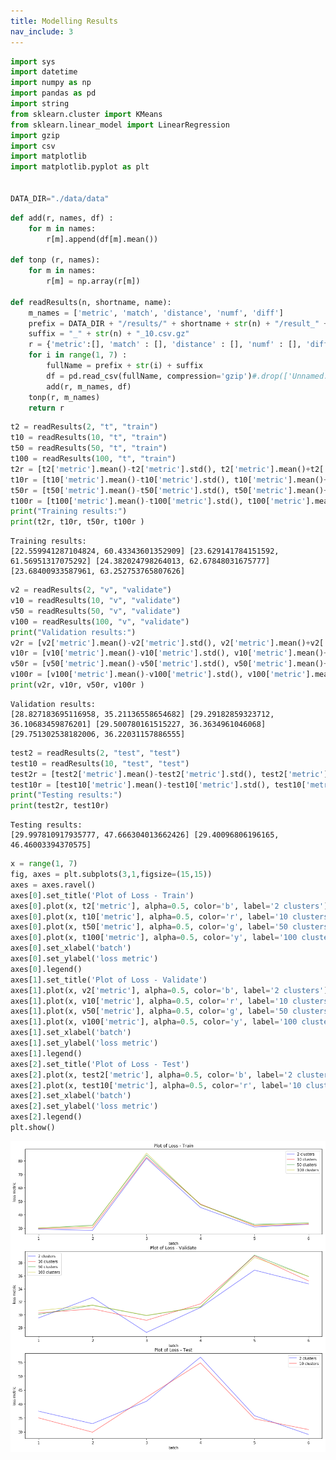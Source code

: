```yaml
---
title: Modelling Results
nav_include: 3
---
```


```python
import sys
import datetime
import numpy as np
import pandas as pd
import string
from sklearn.cluster import KMeans
from sklearn.linear_model import LinearRegression
import gzip
import csv
import matplotlib
import matplotlib.pyplot as plt


DATA_DIR="./data/data"
```




```python
def add(r, names, df) :
    for m in names:
        r[m].append(df[m].mean())

def tonp (r, names):
    for m in names:
        r[m] = np.array(r[m])
    
def readResults(n, shortname, name):
    m_names = ['metric', 'match', 'distance', 'numf', 'diff']
    prefix = DATA_DIR + "/results/" + shortname + str(n) + "/result_" + name
    suffix = "_" + str(n) + "_10.csv.gz"
    r = {'metric':[], 'match' : [], 'distance' : [], 'numf' : [], 'diff' : [] }
    for i in range(1, 7) :
        fullName = prefix + str(i) + suffix
        df = pd.read_csv(fullName, compression='gzip')#.drop(['Unnamed: 0'],axis=1)
        add(r, m_names, df)
    tonp(r, m_names)
    return r   


```




```python
t2 = readResults(2, "t", "train")
t10 = readResults(10, "t", "train")
t50 = readResults(50, "t", "train")
t100 = readResults(100, "t", "train")
t2r = [t2['metric'].mean()-t2['metric'].std(), t2['metric'].mean()+t2['metric'].std()]
t10r = [t10['metric'].mean()-t10['metric'].std(), t10['metric'].mean()+t10['metric'].std()]
t50r = [t50['metric'].mean()-t50['metric'].std(), t50['metric'].mean()+t50['metric'].std()]
t100r = [t100['metric'].mean()-t100['metric'].std(), t100['metric'].mean()+t100['metric'].std()]
print("Training results:")
print(t2r, t10r, t50r, t100r )
```


    Training results:
    [22.559941287104824, 60.43343601352909] [23.629141784151592, 61.56951317075292] [24.382024798264013, 62.67848031675777] [23.68400933587961, 63.252753765807626]




```python
v2 = readResults(2, "v", "validate")
v10 = readResults(10, "v", "validate")
v50 = readResults(50, "v", "validate")
v100 = readResults(100, "v", "validate")
print("Validation results:")
v2r = [v2['metric'].mean()-v2['metric'].std(), v2['metric'].mean()+v2['metric'].std()]
v10r = [v10['metric'].mean()-v10['metric'].std(), v10['metric'].mean()+v10['metric'].std()]
v50r = [v50['metric'].mean()-v50['metric'].std(), v50['metric'].mean()+v50['metric'].std()]
v100r = [v100['metric'].mean()-v100['metric'].std(), v100['metric'].mean()+v100['metric'].std()]
print(v2r, v10r, v50r, v100r )
```


    Validation results:
    [28.827183695116958, 35.21136558654682] [29.29182859323712, 36.10683459876201] [29.500780161515227, 36.3634961046068] [29.751302538182006, 36.22031157886555]




```python
test2 = readResults(2, "test", "test")
test10 = readResults(10, "test", "test")
test2r = [test2['metric'].mean()-test2['metric'].std(), test2['metric'].mean()+test2['metric'].std()]
test10r = [test10['metric'].mean()-test10['metric'].std(), test10['metric'].mean()+test10['metric'].std()]
print("Testing results:")
print(test2r, test10r)
```


    Testing results:
    [29.997810917935777, 47.666304013662426] [29.40096806196165, 46.46003394370575]




```python
x = range(1, 7)
fig, axes = plt.subplots(3,1,figsize=(15,15))
axes = axes.ravel()
axes[0].set_title('Plot of Loss - Train')
axes[0].plot(x, t2['metric'], alpha=0.5, color='b', label='2 clusters')
axes[0].plot(x, t10['metric'], alpha=0.5, color='r', label='10 clusters')
axes[0].plot(x, t50['metric'], alpha=0.5, color='g', label='50 clusters')
axes[0].plot(x, t100['metric'], alpha=0.5, color='y', label='100 clusters')
axes[0].set_xlabel('batch')
axes[0].set_ylabel('loss metric')
axes[0].legend()
axes[1].set_title('Plot of Loss - Validate')
axes[1].plot(x, v2['metric'], alpha=0.5, color='b', label='2 clusters')
axes[1].plot(x, v10['metric'], alpha=0.5, color='r', label='10 clusters')
axes[1].plot(x, v50['metric'], alpha=0.5, color='g', label='50 clusters')
axes[1].plot(x, v100['metric'], alpha=0.5, color='y', label='100 clusters')
axes[1].set_xlabel('batch')
axes[1].set_ylabel('loss metric')
axes[1].legend()
axes[2].set_title('Plot of Loss - Test')
axes[2].plot(x, test2['metric'], alpha=0.5, color='b', label='2 clusters')
axes[2].plot(x, test10['metric'], alpha=0.5, color='r', label='10 clusters')
axes[2].set_xlabel('batch')
axes[2].set_ylabel('loss metric')
axes[2].legend()
plt.show()
```



![png](display_results_files/display_results_5_0.png)

